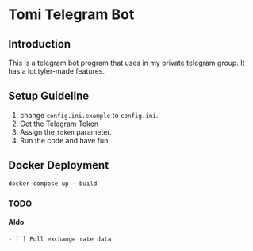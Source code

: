 # Tomi Telegram Bot

## Introduction
This is a telegram bot program that uses in my private telegram group. It has a lot tyler-made features.

## Setup Guideline
1. change `config.ini.example` to `config.ini`.
2. [Get the Telegram Token](https://medium.com/geekculture/generate-telegram-token-for-bot-api-d26faf9bf064)
3. Assign the `token` parameter.
4. Run the code and have fun!
## Docker Deployment
`docker-compose up --build`
### TODO
#### Aldo
    - [ ] Pull exchange rate data